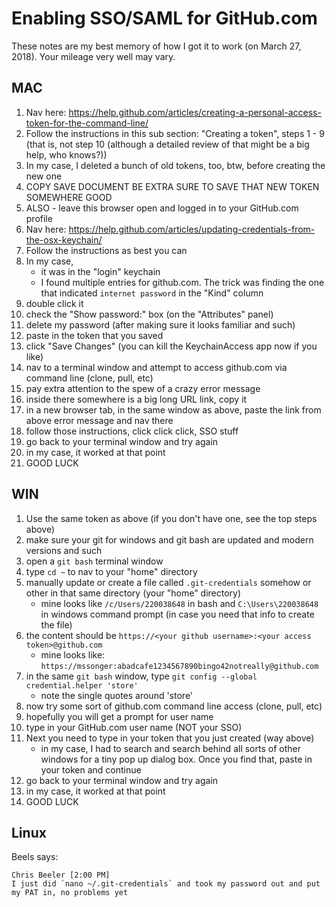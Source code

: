 # Enabling SSO/SAML for GitHub.com

These notes are my best memory of how I got it to work (on March 27, 2018). Your mileage very well may vary.

## MAC

1. Nav here: https://help.github.com/articles/creating-a-personal-access-token-for-the-command-line/
1. Follow the instructions in this sub section: "Creating a token", steps 1 - 9 (that is, not step 10 (although a detailed review of that might be a big help, who knows?))
1. In my case, I deleted a bunch of old tokens, too, btw, before creating the new one
1. COPY SAVE DOCUMENT BE EXTRA SURE TO SAVE THAT NEW TOKEN SOMEWHERE GOOD
1. ALSO - leave this browser open and logged in to your GitHub.com profile
1. Nav here: https://help.github.com/articles/updating-credentials-from-the-osx-keychain/
1. Follow the instructions as best you can
1. In my case,
    - it was in the "login" keychain
    - I found multiple entries for github.com. The trick was finding the one that indicated `internet password` in the "Kind" column
1. double click it
1. check the "Show password:" box (on the "Attributes" panel)
1. delete my password (after making sure it looks familiar and such)
1. paste in the token that you saved
1. click "Save Changes" (you can kill the KeychainAccess app now if you like)
1. nav to a terminal window and attempt to access github.com via command line (clone, pull, etc)
1. pay extra attention to the spew of a crazy error message
1. inside there somewhere is a big long URL link, copy it
1. in a new browser tab, in the same window as above, paste the link from above error message and nav there
1. follow those instructions, click click click, SSO stuff
1. go back to your terminal window and try again
1. in my case, it worked at that point
1. GOOD LUCK

## WIN

1. Use the same token as above (if you don't have one, see the top steps above)
1. make sure your git for windows and git bash are updated and modern versions and such
1. open a `git bash` terminal window
1. type `cd ~` to nav to your "home" directory
1. manually update or create a file called `.git-credentials` somehow or other in that same directory (your "home" directory)
    - mine looks like `/c/Users/220038648` in bash and `C:\Users\220038648` in windows command prompt (in case you need that info to create the file)
1. the content should be `https://<your github username>:<your access token>@github.com`
    - mine looks like: `https://mssonger:abadcafe1234567890bingo42notreally@github.com`
1. in the same `git bash` window, type `git config --global credential.helper 'store'`
    - note the single quotes around 'store'
1. now try some sort of github.com command line access (clone, pull, etc)
1. hopefully you will get a prompt for user name
1. type in your GitHub.com user name (NOT your SSO)
1. Next you need to type in your token that you just created (way above)
    - in my case, I had to search and search behind all sorts of other windows for a tiny pop up dialog box. Once you find that, paste in your token and continue
1. go back to your terminal window and try again
1. in my case, it worked at that point
1. GOOD LUCK

## Linux

Beels says:
```
Chris Beeler [2:00 PM]
I just did `nano ~/.git-credentials` and took my password out and put my PAT in, no problems yet
```
